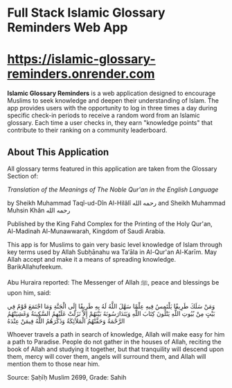 # Full Stack Islamic Glossary Reminders Web App

# https://islamic-glossary-reminders.onrender.com



**Islamic Glossary Reminders** is a web application designed to encourage Muslims to seek knowledge and deepen their understanding of Islam. The app provides users with the opportunity to log in three times a day during specific check-in periods to receive a random word from an Islamic glossary. Each time a user checks in, they earn "knowledge points" that contribute to their ranking on a community leaderboard.

## About This Application
All glossary terms featured in this application are taken from the Glossary Section of:

*Translation of the Meanings of The Noble Qur'an in the English Language*

by Sheikh Muhammad Taqî-ud-Dîn Al-Hilâlî رحمه الله and Sheikh Muhammad Muhsin Khân رحمه الله

Published by the King Fahd Complex for the Printing of the Holy Qur'an,  
Al-Madinah Al-Munawwarah, Kingdom of Saudi Arabia.

This app is for Muslims to gain very basic level knowledge of Islam through key terms used by Allah Subḥānahu wa Ta‘āla in Al-Qur'an Al-Karīm. May Allah accept and make it a means of spreading knowledge. BarikAllahufeekum.

Abu Huraira reported: The Messenger of Allah ﷺ, peace and blessings be upon him, said:

وَمَنْ سَلَكَ طَرِيقًا يَلْتَمِسُ فِيهِ عِلْمًا سَهَّلَ اللَّهُ لَهُ بِهِ طَرِيقًا إِلَى الْجَنَّةِ وَمَا اجْتَمَعَ قَوْمٌ فِي بَيْتٍ مِنْ بُيُوتِ اللَّهِ يَتْلُونَ كِتَابَ اللَّهِ وَيَتَدَارَسُونَهُ بَيْنَهُمْ إِلاَّ نَزَلَتْ عَلَيْهِمُ السَّكِينَةُ وَغَشِيَتْهُمُ الرَّحْمَةُ وَحَفَّتْهُمُ الْمَلاَئِكَةُ وَذَكَرَهُمُ اللَّهُ فِيمَنْ عِنْدَهُ

Whoever travels a path in search of knowledge, Allah will make easy for him a path to Paradise. People do not gather in the houses of Allah, reciting the book of Allah and studying it together, but that tranquility will descend upon them, mercy will cover them, angels will surround them, and Allah will mention them to those near him.

Source: Ṣaḥīḥ Muslim 2699, Grade: Sahih
